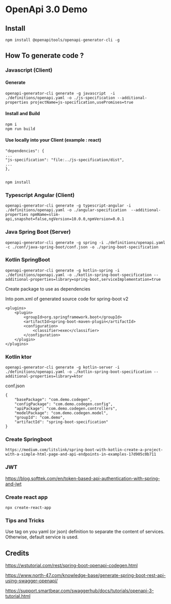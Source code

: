 # OpenApi 3.0 Demo

## Install

    npm install @openapitools/openapi-generator-cli -g


## How To generate code ?

### Javascript (Client)

#### Generate

    openapi-generator-cli generate -g javascript  -i ./definitions/openapi.yaml -o ./js-specification --additional-properties projectName=js-specification,usePromises=true

#### Install and Build

    npm i
    npm run build

#### Use locally into your Client (example : react)

    "dependencies": {
    ...
    "js-specification": "file:../js-specification/dist",
    ...
    },


    npm install

### Typescript Angular (Client)

    openapi-generator-cli generate -g typescript-angular -i ./definitions/openapi.yaml -o ./angular-specification  --additional-properties npmName=slim-api,snapshot=false,ngVersion=10.0.0,npmVersion=0.0.1

### Java Spring Boot (Server)

    openapi-generator-cli generate -g spring -i ./definitions/openapi.yaml -c ./conf/java-spring-boot/conf.json -o ./spring-boot-specification

### Kotlin SpringBoot

    openapi-generator-cli generate -g kotlin-spring -i ./definitions/openapi.yaml -o ./kotlin-spring-boot-specification --additional-properties=library=spring-boot,serviceImplementation=true


Create package to use as dependencies

Into pom.xml of generated source code for spring-boot v2

    <plugins>
        <plugin>
            <groupId>org.springframework.boot</groupId>
            <artifactId>spring-boot-maven-plugin</artifactId>
            <configuration>
                <classifier>exec</classifier>
            </configuration>
        </plugin>
    </plugins>


### Kotlin ktor

    openapi-generator-cli generate -g kotlin-server -i ./definitions/openapi.yaml -o ./kotlin-spring-boot-specification --additional-properties=library=ktor

conf.json

    {
        "basePackage": "com.demo.codegen",
        "configPackage": "com.demo.codegen.config",
        "apiPackage": "com.demo.codegen.controllers",
        "modelPackage": "com.demo.codegen.model",
        "groupId": "com.demo",
        "artifactId": "spring-boot-specification"
    }


### Create Springboot

    https://medium.com/litslink/spring-boot-with-kotlin-create-a-project-with-a-simple-html-page-and-api-endpoints-in-examples-17d905c0b711



### JWT

https://blog.softtek.com/en/token-based-api-authentication-with-spring-and-jwt

### Create react app

    npx create-react-app

### Tips and Tricks

Use tag on you yaml (or json) definition to separate the content of services. Otherwise, default service is used.

## Credits

https://wstutorial.com/rest/spring-boot-openapi-codegen.html

https://www.north-47.com/knowledge-base/generate-spring-boot-rest-api-using-swagger-openapi/

https://support.smartbear.com/swaggerhub/docs/tutorials/openapi-3-tutorial.html